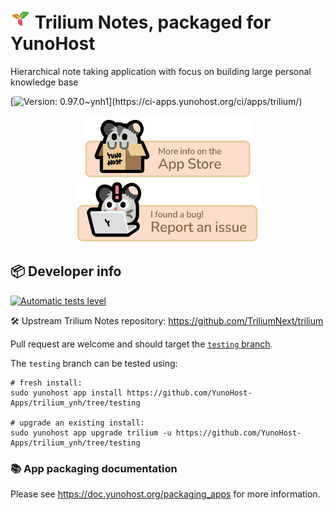 <!--
N.B.: This README was automatically generated by <https://github.com/YunoHost/apps_tools/blob/main/readme_generator>
It shall NOT be edited by hand.
-->

<h1>
  <img src="https://raw.githubusercontent.com/YunoHost/apps/main/logos/trilium.png" width="32px" alt="Logo of Trilium Notes">
  Trilium Notes, packaged for YunoHost
</h1>

Hierarchical note taking application with focus on building large personal knowledge base

[![Version: 0.97.0~ynh1](https://img.shields.io/badge/Version-0.97.0~ynh1-rgba(0,150,0,1)?style=for-the-badge)](https://ci-apps.yunohost.org/ci/apps/trilium/)

<div align="center">
<a href="https://apps.yunohost.org/app/trilium"><img height="100px" src="https://github.com/YunoHost/yunohost-artwork/raw/refs/heads/main/badges/neopossum-badges/badge_more_info_on_the_appstore.svg"/></a>
<a href="https://github.com/YunoHost-Apps/trilium_ynh/issues"><img height="100px" src="https://github.com/YunoHost/yunohost-artwork/raw/refs/heads/main/badges/neopossum-badges/badge_report_an_issue.svg"/></a>
</div>

## 📦 Developer info

[![Automatic tests level](https://apps.yunohost.org/badge/cilevel/trilium)](https://ci-apps.yunohost.org/ci/apps/trilium/)

🛠️ Upstream Trilium Notes repository: <https://github.com/TriliumNext/trilium>

Pull request are welcome and should target the [`testing` branch](https://github.com/YunoHost-Apps/trilium_ynh/tree/testing).

The `testing` branch can be tested using:
```
# fresh install:
sudo yunohost app install https://github.com/YunoHost-Apps/trilium_ynh/tree/testing

# upgrade an existing install:
sudo yunohost app upgrade trilium -u https://github.com/YunoHost-Apps/trilium_ynh/tree/testing
```

### 📚 App packaging documentation

Please see <https://doc.yunohost.org/packaging_apps> for more information.